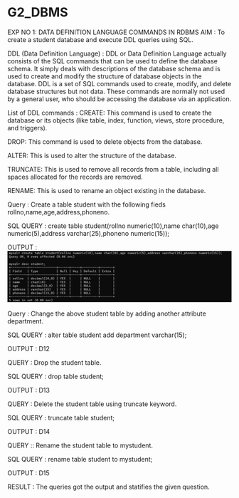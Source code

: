 # G2_DBMS


EXP NO 1: DATA DEFINITION LANGUAGE COMMANDS IN RDBMS
AIM :
To create a student database and execute DDL queries using SQL.

DDL (Data Definition Language) :
DDL or Data Definition Language actually consists of the SQL commands that can be used to define the database schema. It simply deals with descriptions of the database schema and is used to create and modify the structure of database objects in the database. DDL is a set of SQL commands used to create, modify, and delete database structures but not data. These commands are normally not used by a general user, who should be accessing the database via an application.

List of DDL commands :
CREATE: This command is used to create the database or its objects (like table, index, function, views, store procedure, and triggers).

DROP: This command is used to delete objects from the database.

ALTER: This is used to alter the structure of the database.

TRUNCATE: This is used to remove all records from a table, including all spaces allocated for the records are removed.

RENAME: This is used to rename an object existing in the database.

Query :
Create a table student with the following fieds rollno,name,age,address,phoneno.

SQL QUERY :
create table student(rollno numeric(10),name char(10),age numeric(5),address varchar(25),phoneno numeric(15));

OUTPUT :
![image](https://github.com/SAKTHISWAR/G2_DBMS/blob/main/d1.png)

Query :
Change the above student table by adding another attribute department.

SQL QUERY :
alter table student add department varchar(15);

OUTPUT :
D12

QUERY :
Drop the student table.

SQL QUERY :
drop table student;

OUTPUT :
D13

QUERY :
Delete the student table using truncate keyword.

SQL QUERY :
truncate table student;

OUTPUT :
D14

QUERY ::
Rename the student table to mystudent.

SQL QUERY :
rename table student to mystudent;

OUTPUT :
D15

RESULT :
The queries got the output and statifies the given question.
